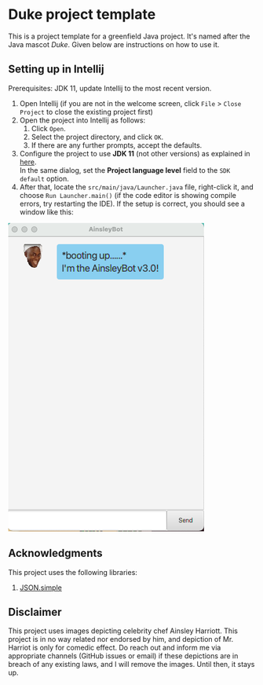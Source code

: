 # Duke project template

This is a project template for a greenfield Java project. It's named after the Java mascot _Duke_. Given below are instructions on how to use it.

## Setting up in Intellij

Prerequisites: JDK 11, update Intellij to the most recent version.

1. Open Intellij (if you are not in the welcome screen, click `File` > `Close Project` to close the existing project first)
2. Open the project into Intellij as follows:
   1. Click `Open`.
   1. Select the project directory, and click `OK`.
   1. If there are any further prompts, accept the defaults.
3. Configure the project to use **JDK 11** (not other versions) as explained in [here](https://www.jetbrains.com/help/idea/sdk.html#set-up-jdk).<br>
   In the same dialog, set the **Project language level** field to the `SDK default` option.
4. After that, locate the `src/main/java/Launcher.java` file, right-click it, and choose `Run Launcher.main()` (if the code editor is showing compile errors, try restarting the IDE). 
If the setup is correct, you should see a window like this:

![Welcome](./Welcome.png)

## Acknowledgments
This project uses the following libraries:
1. [JSON.simple](https://mvnrepository.com/artifact/com.googlecode.json-simple/json-simple)

## Disclaimer
This project uses images depicting celebrity chef Ainsley Harriott. 
This project is in no way related nor endorsed by him, and depiction of Mr. Harriot is only for comedic effect.
Do reach out and inform me via appropriate channels (GitHub issues or email) if these depictions are in breach of any existing laws, and I will remove the images.
Until then, it stays up.
